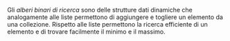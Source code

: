 Gli *alberi binari di ricerca* sono delle strutture dati dinamiche che analogamente alle liste permettono di aggiungere e togliere un elemento da una collezione. Rispetto alle liste permettono la ricerca efficiente di un elemento e di trovare facilmente il minimo e il massimo.